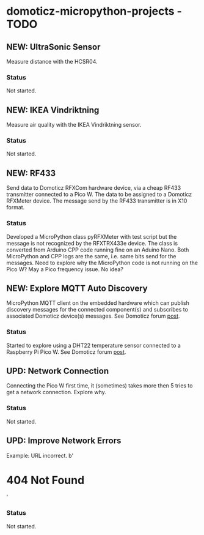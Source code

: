 # domoticz-micropython-projects - TODO

## NEW: UltraSonic Sensor
Measure distance with the HCSR04.
### Status
Not started.

## NEW: IKEA Vindriktning
Measure air quality with the IKEA Vindriktning sensor.
### Status
Not started.

## NEW: RF433
Send data to Domoticz RFXCom hardware device, via a cheap RF433 transmitter connected to a Pico W.
The data to be assigned to a Domoticz RFXMeter device. The message send by the RF433 transmitter is in X10 format.
### Status
Developed a MicroPython class pyRFXMeter with test script but the message is not recognized by the RFXTRX433e device.
The class is converted from Arduino CPP code running fine on an Aduino Nano.
Both MicroPython and CPP logs are the same, i.e. same bits send for the messages.
Need to explore why the MicroPython code is not running on the Pico W? May a Pico frequency issue. No idea?

## NEW: Explore MQTT Auto Discovery
MicroPython MQTT client on the embedded hardware which can publish discovery messages for the connected component(s) and subscribes to associated Domoticz device(s) messages.
See Domoticz forum [post](https://www.domoticz.com/forum/viewtopic.php?p=302037#p302037).
### Status
Started to explore using a DHT22 temperature sensor connected to a Raspberry Pi Pico W.
See Domoticz forum [post](https://www.domoticz.com/forum/viewtopic.php?f=82&t=40249).

## UPD: Network Connection
Connecting the Pico W first time, it (sometimes) takes more then 5 tries to get a network connection.
Explore why.
### Status
Not started.

## UPD: Improve Network Errors
Example: URL incorrect.
b'<html><head><title>Not Found</title></head><body><h1>404 Not Found</h1></body></html>'
### Status
Not started.
